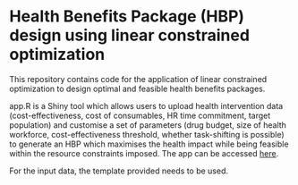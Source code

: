 # Health Benefits Package (HBP) design using linear constrained optimization
This repository contains code for the application of linear constrained optimization to design optimal and feasible health benefits packages. 

app.R is a Shiny tool which allows users to upload health intervention data (cost-effectiveness, cost of consumables, HR time commitment, target population) and customise a set of parameters (drug budget, size of health workforce, cost-effectiveness threshold, whether task-shifting is possible) to generate an HBP which maximises the health impact while being feasible within the resource constraints imposed. The app can be accessed [here](https://smohan.shinyapps.io/hbp-optimizer/). 

For the input data, the template provided needs to be used. 
